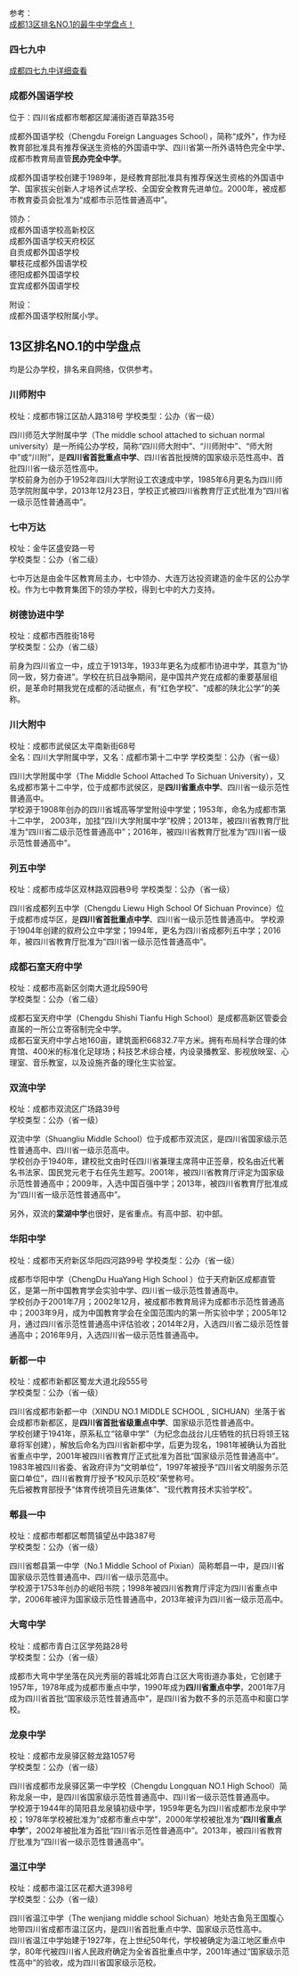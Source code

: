 
参考：  
[成都13区排名NO.1的最牛中学盘点！](https://www.sohu.com/a/258088478_469837)

### 四七九中
[成都四七九中详细查看](./cd479AndPartner.md)

### 成都外国语学校
位于：四川省成都市郫都区犀浦街道百草路35号

成都外国语学校（Chengdu Foreign Languages School），简称“成外”，作为经教育部批准具有推荐保送生资格的外国语中学、四川省第一所外语特色完全中学、成都市教育局直管**民办完全中学**。

成都外国语学校创建于1989年，是经教育部批准具有推荐保送生资格的外国语中学、国家拔尖创新人才培养试点学校、全国安全教育先进单位。2000年，被成都市教育委员会批准为“成都市示范性普通高中”。

领办：  
成都外国语学校高新校区  
成都外国语学校天府校区  
自贡成都外国语学校  
攀枝花成都外国语学校  
德阳成都外国语学校  
宜宾成都外国语学校  

附设：  
成都外国语学校附属小学。


## 13区排名NO.1的中学盘点
均是公办学校，排名来自网络，仅供参考。

### 川师附中
校址：成都市锦江区劼人路318号
学校类型：公办（省一级）  

四川师范大学附属中学（The middle school attached to sichuan normal university）是一所纯公办学校，简称“四川师大附中”、“川师附中”、“师大附中”或“川附”，是**四川省首批重点中学**、四川省首批授牌的国家级示范性高中、首批四川省一级示范性高中。  
学校前身为创办于1952年四川大学附设工农速成中学，1985年6月更名为四川师范学院附属中学，2013年12月23日，学校正式被四川省教育厅正式批准为“四川省一级示范性普通高中”。

### 七中万达
校址：金牛区盛安路一号  
学校类型：公办（省二级）  

七中万达是由金牛区教育局主办，七中领办、大连万达投资建造的金牛区的公办学校。作为七中教育集团下的领办学校，得到七中的大力支持。

### 树德协进中学
校址：成都市西胜街18号  
学校类型：公办（省二级）  

前身为四川省立一中，成立于1913年，1933年更名为成都市协进中学，其意为“协同一致，努力奋进”。学校在抗日战争期间，是中国共产党在成都的重要基层组织，是革命时期我党在成都的活动据点，有“红色学校”、“成都的陕北公学”的美称。

### 川大附中
校址：成都市武侯区太平南新街68号  
全名：四川大学附属中学，又名：成都市第十二中学
学校类型：公办（省一级）  

四川大学附属中学（The Middle School Attached To Sichuan University），又名成都市第十二中学，位于成都市武侯区，是**四川省重点中学**、四川省一级示范性普通高中。  
学校源于1908年创办的四川省城高等学堂附设中学堂；1953年，命名为成都市第十二中学， 2003年，加挂“四川大学附属中学”校牌；2013年，被四川省教育厅批准为“四川省二级示范性普通高中”；2016年，被四川省教育厅批准为“四川省一级示范性普通高中”。  

### 列五中学
校址：成都市成华区双林路双园巷9号
学校类型：公办（省一级）  

四川省成都列五中学（Chengdu Liewu High School Of Sichuan Province）位于成都市成华区，是**四川省首批重点中学**、四川省一级示范性普通高中。 
学校源于1904年创建的叙府公立中学堂；1994年，更名为四川省成都列五中学；2016年，被四川省教育厅批准为“四川省一级示范性普通高中”。

### 成都石室天府中学
校址：成都市高新区剑南大道北段590号  
学校类型：公办（省二级）  

成都石室天府中学（Chengdu Shishi Tianfu High School）是成都高新区管委会直属的一所公立寄宿制完全中学。  
成都石室天府中学占地160亩，建筑面积66832.7平方米。拥有布局科学合理的体育馆、400米的标准化足球场；科技艺术综合楼，内设录播教室、影视放映室、心理室、音乐教室，以及设施齐备的理化生实验室。

### 双流中学
校址：成都市双流区广场路39号  
学校类型：公办（省一级）  

双流中学（Shuangliu Middle School）位于成都市双流区，是四川省国家级示范性普通高中、四川省一级示范高中。  
学校创办于1940年，建校批文由时任四川省兼理主席蒋中正签章，校名由近代著名书法家、国民党元老于右任先生题写。2001年，被四川省教育厅评定为国家级示范性普通高中；2009年，入选中国百强中学；2013年，被四川省教育厅批准成为“四川省一级示范性普通高中”。

另外，双流的**棠湖中学**也很好，是省重点。有高中部、初中部。

### 华阳中学
校址：成都市天府新区华阳四河路99号
学校类型：公办（省一级）

成都市华阳中学（ChengDu HuaYang High School ）位于天府新区成都直管区，是第一所中国教育学会实验中学、四川省一级示范性普通高中。  
学校创办于2001年7月；2002年12月，被成都市教育局评为成都市示范性普通高中；2003年9月，成为中国教育学会在全国范围内的第一所实验中学；2005年12月，通过四川省示范性普通高中评估验收；2014年2月，入选四川省二级示范性普通高中；2016年9月，入选四川省一级示范性普通高中。  

### 新都一中
校址：成都市新都区蜀龙大道北段555号  
学校类型：公办（省一级）  

四川省成都市新都一中（XINDU NO.1 MIDDLE SCHOOL , SICHUAN）坐落于省会成都市新都区，是**四川省首批省级重点中学**、国家级示范性普通高中。  
学校创建于1941年，原系私立“铭章中学”（为纪念血战台儿庄牺牲的抗日将领王铭章将军创建），解放后命名为四川省新都中学，后更为现名，1981年被确认为首批省重点中学，2001年被四川省教育厅正式批准为首批“国家级示范性普通高中”。  
1983年被四川省委、省政府评为“文明单位”，1997年被授予“四川省文明服务示范窗口单位”，四川省教育厅授予“校风示范校”荣誉称号。  
先后被教育部授予“体育传统项目先进集体”、“现代教育技术实验学校”。  

### 郫县一中
校址：成都市郫都区郫筒镇望丛中路387号  
学校类型：公办（省一级）  

四川省郫县第一中学（No.1 Middle School of Pixian）简称郫县一中，是四川省国家级示范性普通高中、四川省一级示范高中。  
学校源于1753年创办的岷阳书院；1998年被四川省教育厅评定为四川省重点中学，2006年被评为国家级示范性普通高中，2013年被评为四川省一级示范高中。  

### 大弯中学
校址：成都市青白江区学苑路28号  
学校类型：公办（省一级）  

成都市大弯中学坐落在风光秀丽的蓉城北郊青白江区大弯街道办事处，它创建于1957年，1978年成为成都市重点中学，1990年成为**四川省重点中学**，2001年7月成为四川省首批“国家级示范性普通高中”，是四川省为数不多的示范高中和窗口学校。


### 龙泉中学
校址：成都市龙泉驿区鲸龙路1057号  
学校类型：公办（省一级）  

四川省成都市龙泉驿区第一中学校（Chengdu Longquan NO.1 High School）简称龙泉一中，是四川省国家级示范性普通高中、四川省一级示范性普通高中。  
学校源于1944年的简阳县龙泉镇初级中学，1959年更名为四川省成都市龙泉中学校；1978年学校被批准为“成都市重点中学”，2000年学校被批准为“**四川省重点中学**”，2002年被批准为首批“四川省示范性普通高中”。2013年，被四川省教育厅批准为“四川省一级示范性普通高中”。


### 温江中学
校址：成都市温江区花都大道398号  
学校类型：公办（省一级）  

四川省温江中学（The wenjiang middle school Sichuan）地处古鱼凫王国腹心地带四川省成都市温江区内，是四川省首批重点中学、国家级示范性高中。  
四川省温江中学始建于1927年，在上世纪50年代，学校被确定为温江地区重点中学，80年代被四川省人民政府确定为全省首批重点中学，2001年通过“国家级示范性高中”的验收，成为四川省国家级示范校。  